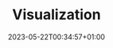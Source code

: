 ---
weight: 600
title: "Visualization"
description: "Handling with another libraries"
icon: "book"
date: "2023-05-22T00:34:57+01:00"
lastmod: "2023-05-22T00:34:57+01:00"
draft: false
---